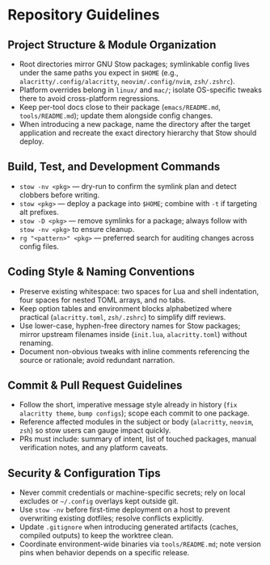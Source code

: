 # Repository Guidelines

## Project Structure & Module Organization
- Root directories mirror GNU Stow packages; symlinkable config lives under the same paths you expect in `$HOME` (e.g., `alacritty/.config/alacritty`, `neovim/.config/nvim`, `zsh/.zshrc`).
- Platform overrides belong in `linux/` and `mac/`; isolate OS-specific tweaks there to avoid cross-platform regressions.
- Keep per-tool docs close to their package (`emacs/README.md`, `tools/README.md`); update them alongside config changes.
- When introducing a new package, name the directory after the target application and recreate the exact directory hierarchy that Stow should deploy.

## Build, Test, and Development Commands
- `stow -nv <pkg>` — dry-run to confirm the symlink plan and detect clobbers before writing.
- `stow <pkg>` — deploy a package into `$HOME`; combine with `-t` if targeting alt prefixes.
- `stow -D <pkg>` — remove symlinks for a package; always follow with `stow -nv <pkg>` to ensure cleanup.
- `rg "<pattern>" <pkg>` — preferred search for auditing changes across config files.

## Coding Style & Naming Conventions
- Preserve existing whitespace: two spaces for Lua and shell indentation, four spaces for nested TOML arrays, and no tabs.
- Keep option tables and environment blocks alphabetized where practical (`alacritty.toml`, `zsh/.zshrc`) to simplify diff reviews.
- Use lower-case, hyphen-free directory names for Stow packages; mirror upstream filenames inside (`init.lua`, `alacritty.toml`) without renaming.
- Document non-obvious tweaks with inline comments referencing the source or rationale; avoid redundant narration.

## Commit & Pull Request Guidelines
- Follow the short, imperative message style already in history (`fix alacritty theme`, `bump configs`); scope each commit to one package.
- Reference affected modules in the subject or body (`alacritty`, `neovim`, `zsh`) so stow users can gauge impact quickly.
- PRs must include: summary of intent, list of touched packages, manual verification notes, and any platform caveats.

## Security & Configuration Tips
- Never commit credentials or machine-specific secrets; rely on local excludes or `~/.config` overlays kept outside git.
- Use `stow -nv` before first-time deployment on a host to prevent overwriting existing dotfiles; resolve conflicts explicitly.
- Update `.gitignore` when introducing generated artifacts (caches, compiled outputs) to keep the worktree clean.
- Coordinate environment-wide binaries via `tools/README.md`; note version pins when behavior depends on a specific release.